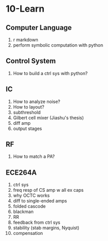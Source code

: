 # 10-Learn
## Computer Language
1. r markdown
1. perform symbolic computation with python

## Control System
1. How to build a ctrl sys with python?

## IC
1. How to analyze noise?
1. How to layout?
1. subthreshold
1. Gilbert cell mixer (Jiashu's thesis)
1. diff amp
1. output stages

## RF
1. How to match a PA?

## ECE264A
1. ctrl sys
1. freq resp of CS amp w all ex caps
1. why OCTC works
1. diff to single-ended amps
1. folded cascode
1. blackman
1. RR
1. feedback from ctrl sys
1. stability (stab margins, Nyquist)
1. compensation
